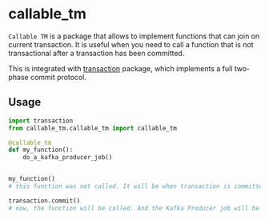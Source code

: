 # callable_tm

`Callable TM` is a package that allows to implement functions that can join on current
transaction. It is useful when you need to call a function that is not transactional after a
transaction has been committed.

This is integrated with [transaction](https://pypi.org/project/transaction/) package,
which implements a full two-phase commit protocol.


## Usage

```python
import transaction
from callable_tm.callable_tm import callable_tm

@callable_tm
def my_function():
    do_a_kafka_producer_job()


my_function()
# this function was not called. It will be when transaction is committed

transaction.commit()
# now, the function will be called. And the Kafka Producer job will be executed
```
